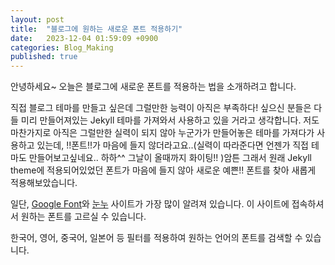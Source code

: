 ```yaml
---
layout: post
title:  "블로그에 원하는 새로운 폰트 적용하기"
date:   2023-12-04 01:59:09 +0900
categories: Blog_Making
published: true
---
```


안녕하세요~ 오늘은 블로그에 새로운 폰트를 적용하는 법을 소개하려고 합니다.
<br>

직접 블로그 테마를 만들고 싶은데 그럴만한 능력이 아직은 부족하다! 싶으신 분들은 다들 미리 만들어져있는 Jekyll 테마를 가져와서 사용하고 있을 거라고 생각합니다. 저도 마찬가지로 아직은 그럴만한 실력이 되지 않아 누군가가 만들어놓은 테마를 가져다가 사용하고 있는데, !!폰트!!가 마음에 들지 않더라고요..(실력이 따라준다면 언젠가 직접 테마도 만들어보고싶네요.. 하하^^ 그날이 올때까지 화이팅!! )암튼 그래서 원래 Jekyll theme에 적용되어있었던 폰트가 마음에 들지 않아 새로운 예쁜!! 폰트를 찾아 새롭게 적용해보았습니다. 

일단, [Google Font](https://fonts.google.com/?noto.script=Kore)와 [눈누](https://noonnu.cc) 사이트가 가장 많이 알려져 있습니다. 이 사이트에 접속하셔서 원하는 폰트를 고르실 수 있습니다. 

한국어, 영어, 중국어, 일본어 등 필터를 적용하여 원하는 언어의 폰트를 검색할 수 있습니다. 